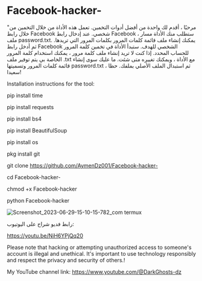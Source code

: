 # Facebook-hacker-
"مرحبًا ، أقدم لك واحدة من أفضل أدوات التخمين. تعمل هذه الأداة من خلال التخمين من خلال رابط Facebook شخصي. عند إدخال رابط Facebook ، ستطلب منك الأداة مسار ملف password.txt. يمكنك إنشاء ملف قائمة كلمات المرور بكلمات المرور التي تريدها. ثم أدخل رابط Facebook الشخصي للهدف. ستبدأ الأداة في تخمين كلمة المرور للحساب المحدد. إذا كنت لا تريد إنشاء ملف كلمة مرور ، يمكنك استخدام كلمة المرور الخاصة بي يتم توفير ملف .txt مع الأداة ، ويمكنك تغييره متى شئت. ما عليك سوى إنشاء قائمة كلمات المرور وتسميتها password.txt ، ثم استبدال الملف الأصلي بملفك. حظا سعيدا!  

Installation instructions for the tool: 

pip install time

pip install requests

pip install bs4 

pip install BeautifulSoup

pip install os

pkg install git 

git clone 
https://github.com/AymenDz001/Facebook-hacker-

cd Facebook-hacker-

chmod +x Facebook-hacker

python Facebook-hacker

![Screenshot_2023-06-29-15-10-15-782_com termux](https://github.com/AymenDz001/Facebook-hacker-/assets/136994788/960d3a36-c5ed-4487-ae30-f178ada9799f)


رابط فديو شراح على اليوتيوب:

https://youtu.be/NiH6YPjQq20


Please note that hacking or attempting unauthorized access to someone's account is illegal and unethical. It's important to use technology responsibly and respect the privacy and security of others.! 


My YouTube channel link:
https://www.youtube.com/@DarkGhosts-dz
